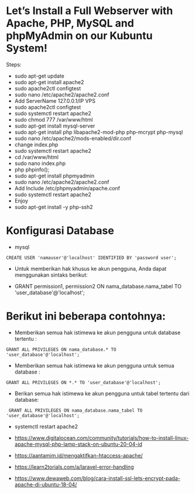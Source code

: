 # Let’s Install a Full Webserver with Apache, PHP, MySQL and phpMyAdmin on our Kubuntu System!
Steps:
- sudo apt-get update
- sudo apt-get install apache2
- sudo apache2ctl configtest
- sudo nano /etc/apache2/apache2.conf
- Add ServerName 127.0.0.1/IP VPS
- sudo apache2ctl configtest
- sudo systemctl restart apache2
- sudo chmod 777 /var/www/html
- sudo apt-get install mysql-server
- sudo apt-get install php libapache2-mod-php php-mcrypt php-mysql
- sudo nano /etc/apache2/mods-enabled/dir.conf
- change index.php
- sudo systemctl restart apache2
- cd /var/www/html
- sudo nano index.php
- php phpinfo(); 
- sudo apt-get install phpmyadmin
- sudo nano /etc/apache2/apache2.conf
- Add Include /etc/phpmyadmin/apache.conf
- sudo systemctl restart apache2
- Enjoy
- sudo apt-get install -y php-ssh2

# Konfigurasi Database
- mysql
```
CREATE USER 'namauser'@'localhost' IDENTIFIED BY 'password user';
```
* Untuk memberikan hak khusus ke akun pengguna, Anda dapat menggunakan sintaks berikut:
- GRANT permission1, permission2 ON nama_database.nama_tabel TO 'user_database'@'localhost';
# Berikut ini beberapa contohnya:
- Memberikan semua hak istimewa ke akun pengguna untuk database tertentu :
```
GRANT ALL PRIVILEGES ON nama_database.* TO 'user_database'@'localhost';
```
- Memberikan semua hak istimewa ke akun pengguna untuk semua database :
```
GRANT ALL PRIVILEGES ON *.* TO 'user_database'@'localhost';
```
- Berikan semua hak istimewa ke akun pengguna untuk tabel tertentu dari database:
```
 GRANT ALL PRIVILEGES ON nama_database.nama_tabel TO 'user_database'@'localhost';
```
- systemctl restart apache2

- https://www.digitalocean.com/community/tutorials/how-to-install-linux-apache-mysql-php-lamp-stack-on-ubuntu-20-04-id
- https://aantamim.id/mengaktifkan-htaccess-apache/
- https://learn2torials.com/a/laravel-error-handling
- https://www.dewaweb.com/blog/cara-install-ssl-lets-encrypt-pada-apache-di-ubuntu-18-04/

